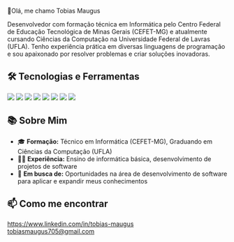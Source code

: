 👋Olá, me chamo Tobias Maugus

Desenvolvedor com formação técnica em Informática pelo Centro Federal de Educação Tecnológica de Minas Gerais (CEFET-MG) e atualmente cursando Ciências da Computação na Universidade Federal de Lavras (UFLA). Tenho experiência prática em diversas linguagens de programação e sou apaixonado por resolver problemas e criar soluções inovadoras.

## 🛠️ Tecnologias e Ferramentas

<p align="left"> <img src="https://img.shields.io/badge/-Python-3776AB?style=for-the-badge&logo=python&logoColor=white" /> <img src="https://img.shields.io/badge/-C%2B%2B-00599C?style=for-the-badge&logo=c%2B%2B&logoColor=white" /> <img src="https://img.shields.io/badge/-JavaScript-F7DF1E?style=for-the-badge&logo=javascript&logoColor=black" /> <img src="https://img.shields.io/badge/-HTML5-E34F26?style=for-the-badge&logo=html5&logoColor=white" /> <img src="https://img.shields.io/badge/-CSS3-1572B6?style=for-the-badge&logo=css3&logoColor=white" /> <img src="https://img.shields.io/badge/-PHP-777BB4?style=for-the-badge&logo=php&logoColor=white" /> <img src="https://img.shields.io/badge/-React-61DAFB?style=for-the-badge&logo=react&logoColor=black" /> <img src="https://img.shields.io/badge/-React%20Native-61DAFB?style=for-the-badge&logo=react&logoColor=black" /> </p>

## 📚 Sobre Mim

- 🎓 **Formação:** Técnico em Informática (CEFET-MG), Graduando em Ciências da Computação (UFLA)
- 🧑‍🏫 **Experiência:** Ensino de informática básica, desenvolvimento de projetos de software
- 🚀 **Em busca de:** Oportunidades na área de desenvolvimento de software para aplicar e expandir meus conhecimentos

## 📫 Como me encontrar

<a href="https://www.linkedin.com/in/tobias-maugus" target="_blank">https://www.linkedin.com/in/tobias-maugus</a> <br/>
<a href="mailto:tobias-maugus705@gmail.com">tobiasmaugus705@gmail.com</a>



